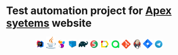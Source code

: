 # Test automation project for [Apex syetems](https://www.apexsystems.com/) website

<p  align="center"
<code><img width="5%" title="IntelliJ IDEA" src="img/logo/IDEA-logo.svg"></code>
<code><img width="5%" title="Java" src="img/logo/java-logo.svg"></code>
<code><img width="5%" title="Selenide" src="img/logo/selenide-logo.svg"></code>
<code><img width="5%" title="Selenoid" src="img/logo/selenoid-logo.svg"></code>
<code><img width="5%" title="Gradle" src="img/logo/gradle-logo.svg "></code>
<code><img width="5%" title="JUnit5" src="img/logo/junit5-logo.svg"></code>
<code><img width="5%" title="Allure Report" src="img/logo/allure-Report-logo.svg"></code>
<code><img width="5%" title="Allure TestOps" src="img/logo/allure-ee-logo.svg"></code>
<code><img width="5%" title="Github" src="img/logo/git-logo.svg"></code>
<code><img width="5%" title="Jenkins" src="img/logo/jenkins-logo.svg"></code>
<code><img width="5%" title="Jira" src="img/logo/jira-logo.svg"></code>
<code><img width="5%" title="Telegram" src="img/logo/Telegram.svg"></code>
</p>
